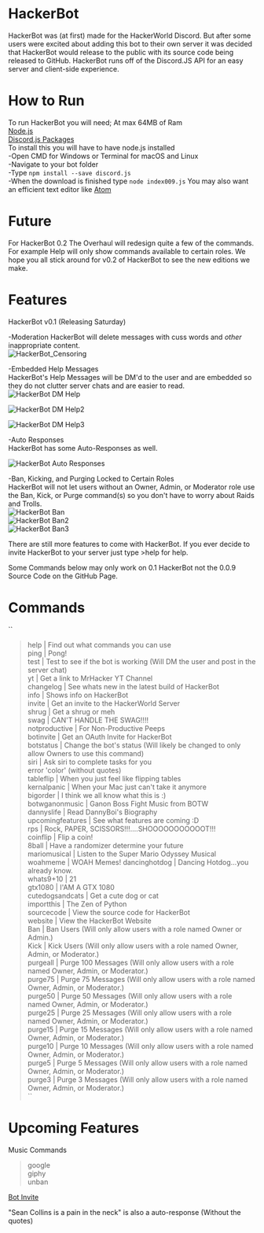 # HackerBot  

HackerBot was (at first) made for the HackerWorld Discord. But after some users were excited about adding this bot to their own server it was decided that HackerBot would release to the public with its source code being released to GitHub. HackerBot runs off of the Discord.JS API for an easy server and client-side experience.  

# How to Run

To run HackerBot you will need;
  At max 64MB of Ram  
  [Node.js](https://nodejs.org/en/)  
  [Discord.js Packages](https://discord.js.org/#/)  
    To install this you will have to have node.js installed  
      -Open CMD for Windows or Terminal for macOS and Linux  
      -Navigate to your bot folder  
      -Type ``npm install --save discord.js``  
      -When the download is finished type ``node index009.js``
  You may also want an efficient text editor like [Atom](https://atom.io/)

# Future  
  
  For HackerBot 0.2 The Overhaul will redesign quite a few of the commands. For example Help will only show commands available to certain roles. We hope you all stick around for v0.2 of HackerBot to see the new editions we make.

# Features  

HackerBot v0.1 (Releasing Saturday)  

-Moderation 
 HackerBot will delete messages with cuss words and _other_ inappropriate content.  
 ![HackerBot_Censoring](https://puu.sh/x5ffg/207a32fbad.png)  
  
-Embedded Help Messages  
 HackerBot's Help Messages will be DM'd to the user and are embedded so they do not clutter server chats and are easier to read.  
 ![HackerBot DM Help](https://puu.sh/x5ets/73b3f14001.png)  
 
 ![HackerBot DM Help2](https://puu.sh/x5ets/73b3f14001.png)  
 
 ![HackerBot DM Help3](https://puu.sh/x5ewx/8cbb8a2ce2.png)  
 
 -Auto Responses  
  HackerBot has some Auto-Responses as well.  
  
  ![HackerBot Auto Responses](https://puu.sh/x5eEN/ac99226725.png)  
 
-Ban, Kicking, and Purging Locked to Certain Roles  
 HackerBot will not let users without an Owner, Admin, or Moderator role use the Ban, Kick, or Purge command(s) so you don't have to worry about Raids and Trolls.  
![HackerBot Ban](https://puu.sh/x5eRN/ca7318f221.png)  
![HackerBot Ban2](https://puu.sh/x5eTi/6925556ee4.png)  
![HackerBot Ban3](https://puu.sh/x5eUB/325a3f58d0.png)  

There are still more features to come with HackerBot. If you ever decide to invite HackerBot to your server just type >help for help.  

Some Commands below may only work on 0.1 HackerBot not the 0.0.9 Source Code on the GitHub Page.

# Commands  
  
 ``  
 >help | Find out what commands you can use  
 >ping | Pong!  
 >test | Test to see if the bot is working (Will DM the user and post in the server chat)  
 >yt | Get a link to MrHacker YT Channel  
 >changelog | See whats new in the latest build of HackerBot  
 >info | Shows info on HackerBot  
 >invite | Get an invite to the HackerWorld Server  
 >shrug | Get a shrug or meh  
 >swag | CAN'T HANDLE THE SWAG!!!!  
 >notproductive | For Non-Productive Peeps  
 >botinvite | Get an OAuth Invite for HackerBot  
 >botstatus | Change the bot's status (Will likely be changed to only allow Owners to use this command)  
 >siri | Ask siri to complete tasks for you  
 error 'color' (without quotes)  
 >tableflip | When you just feel like flipping tables  
 >kernalpanic | When your Mac just can't take it anymore  
 >bigorder | I think we all know what this is :)  
 >botwganonmusic | Ganon Boss Fight Music from BOTW  
 >dannyslife | Read DannyBoi's Biography  
 >upcomingfeatures | See what features are coming :D  
 >rps | Rock, PAPER, SCISSORS!!!....SHOOOOOOOOOOOT!!!  
 >coinflip | Flip a coin!  
 >8ball | Have a randomizer determine your future  
 >mariomusical  | Listen to the Super Mario Odyssey Musical  
 >woahmeme | WOAH Memes!
 >dancinghotdog | Dancing Hotdog...you already know.  
 >whats9+10 | 21  
 >gtx1080 | I'AM A GTX 1080  
 >cutedogsandcats | Get a cute dog or cat  
 >importthis | The Zen of Python  
 >sourcecode | View the source code for HackerBot  
 >website | View the HackerBot Website  
 >Ban | Ban Users (Will only allow users with a role named Owner or Admin.)  
 >Kick | Kick Users (Will only allow users with a role named Owner, Admin, or Moderator.)  
 >purgeall | Purge 100 Messages (Will only allow users with a role named Owner, Admin, or Moderator.)  
 >purge75 | Purge 75 Messages (Will only allow users with a role named Owner, Admin, or Moderator.)  
 >purge50 | Purge 50 Messages (Will only allow users with a role named Owner, Admin, or Moderator.)  
 >purge25 | Purge 25 Messages (Will only allow users with a role named Owner, Admin, or Moderator.)  
 >purge15 | Purge 15 Messages (Will only allow users with a role named Owner, Admin, or Moderator.)  
 >purge10 | Purge 10 Messages (Will only allow users with a role named Owner, Admin, or Moderator.)  
 >purge5 | Purge 5 Messages (Will only allow users with a role named Owner, Admin, or Moderator.)  
 >purge3 | Purge 3 Messages (Will only allow users with a role named Owner, Admin, or Moderator.)  
  ``  
    

# Upcoming Features  

Music Commands  
>google  
>giphy  
>unban  

 [Bot Invite](https://discordapp.com/oauth2/authorize?client_id=342054071060004884&scope=bot&permissions=14)


"Sean Collins is a pain in the neck" is also a auto-response (Without the quotes)
